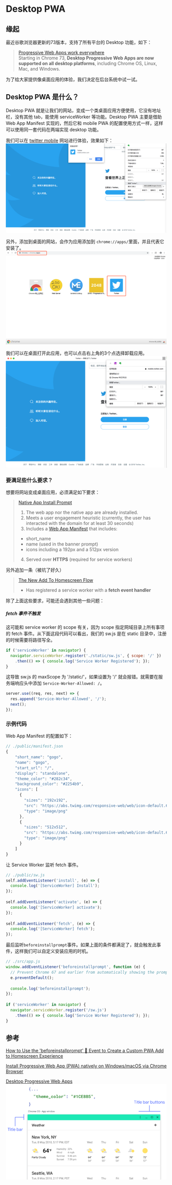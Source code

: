 # Desktop PWA

## 缘起
最近谷歌浏览器更新的73版本，支持了所有平台的 Desktop 功能，如下：
> [Progressive Web Apps work everywhere](https://developers.google.com/web/updates/2019/03/nic73#pwas-everywhere)  
> Starting in Chrome 73, **Desktop Progressive Web Apps are now supported on all desktop platforms**, including Chrome OS, Linux, Mac, and Windows.

为了给大家提供像桌面应用的体验，我们决定在后台系统中试一试。

## Desktop PWA 是什么？
Desktop PWA 就是让我们的网站，变成一个类桌面应用方便使用，它没有地址栏，没有其他 tab，能使用 serviceWorker 等功能。Desktop PWA 主要是借助 Web App Manifest 实现的，然后它和 mobile PWA 的配置使用方式一样，这样可以使用同一套代码在两端实现 desktop 功能。

我们可以在 [twitter mobile](https://mobile.twitter.com/) 网站进行体验，效果如下：
![1](https://github.com/104gogo/Invoker/raw/master/images/desktop/1.png)

另外，添加到桌面的网站，会作为应用添加到 `chrome://apps/`里面，并且代表它安装了。
![2](https://github.com/104gogo/Invoker/raw/master/images/desktop/2.png)

我们可以在桌面打开此应用，也可以点击右上角的3个点选择卸载应用。
![3](https://github.com/104gogo/Invoker/raw/master/images/desktop/3.png)

### 要满足些什么要求？
想要将网站变成桌面应用，必须满足如下要求：
> [Native App Install Prompt](https://developers.google.com/web/fundamentals/app-install-banners/native)
> 1. The web app nor the native app are already installed.
> 2. Meets a user engagement heuristic (currently, the user has interacted with the domain for at least 30 seconds)
> 3. Includes a [Web App Manifest](https://developers.google.com/web/fundamentals/web-app-manifest/) that includes:
>   - short_name
>   - name (used in the banner prompt)
>   - icons including a 192px and a 512px version
> 4. Served over **HTTPS** (required for service workers)

另外追加一条（被坑了好久）
> [The New Add To Homescreen Flow](https://love2dev.com/blog/beforeinstallprompt/)
> - Has registered a service worker with a **fetch event handler**

除了上面这些要求，可能还会遇到其他一些问题：
##### fetch 事件不触发
这可能和 service worker 的 scope 有关，因为 scope 指定网域目录上所有事项的 fetch 事件。从下面这段代码可以看出，我们的 sw.js 是在 static 目录中，注册的时候需要将路径写全。
```javascript
if ('serviceWorker' in navigator) {
  navigator.serviceWorker.register('./static/sw.js', { scope: '/' })
    .then(() => { console.log('Service Worker Registered'); });
}
```
这导致 sw.js 的 maxScope 为 '/static/'，如果设置为 '/' 就会报错。就需要在服务端响应头中添加 `Service-Worker-Allowed: /`。
```javascript
server.use((req, res, next) => {
  res.append('Service-Worker-Allowed', '/');
  next();
});
```

### 示例代码
Web App Manifest 的配置如下：
```javascript
// ./public/manifest.json
{
    "short_name": "gogo",
    "name": "gogo",
    "start_url": "/",
    "display": "standalone",
    "theme_color": "#282c34",
    "background_color": "#2254b9",
    "icons": [
      {
        "sizes": "192x192",
        "src": "https://abs.twimg.com/responsive-web/web/icon-default.604e2486a34a2f6e1.png",
        "type": "image/png"
      },
      {
        "sizes": "512x512",
        "src": "https://abs.twimg.com/responsive-web/web/icon-default.604e2486a34a2f6e1.png",
        "type": "image/png"
      }
    ]
}
```
让 Service Worker 监听 fetch 事件。
```javascript
// ./public/sw.js
self.addEventListener('install', (e) => {
  console.log('[ServiceWorker] Install');
});

self.addEventListener('activate', (e) => {
  console.log('[ServiceWorker] activate');
});

self.addEventListener('fetch', (e) => {
  console.log('[ServiceWorker] fetch');
});
```
最后监听`beforeinstallprompt`事件。如果上面的条件都满足了，就会触发此事件，这样我们可以自定义安装应用的时机。
```javascript
// ./src/app.js
window.addEventListener('beforeinstallprompt', function (e) {
  // Prevent Chrome 67 and earlier from automatically showing the prompt
  e.preventDefault();

  console.log('beforeinstallprompt');
});

if ('serviceWorker' in navigator) {
  navigator.serviceWorker.register('/sw.js')
    .then(() => { console.log('Service Worker Registered'); });
}
```

## 参考
[How to Use the 'beforeinstallprompt' 🔔 Event to Create a Custom PWA Add to Homescreen Experience](https://love2dev.com/blog/beforeinstallprompt)  

[Install Progressive Web App (PWA) natively on Windows/macOS via Chrome Browser](https://medium.com/@dhormale/install-pwa-on-windows-desktop-via-google-chrome-browser-6907c01eebe4)  

[Desktop Progressive Web Apps](https://developers.google.com/web/progressive-web-apps/desktop)   
![4](https://github.com/104gogo/Invoker/raw/master/images/desktop/4.png)


